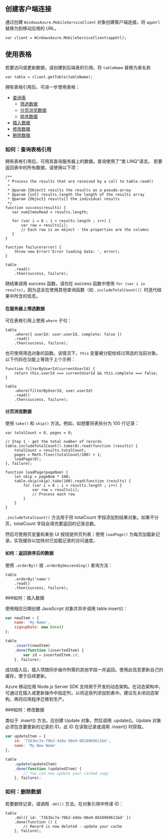 ## <a name="create-client"></a>创建客户端连接
通过创建 `WindowsAzure.MobileServiceClient` 对象创建客户端连接。将 `appUrl` 替换为到移动应用的 URL。

```
var client = WindowsAzure.MobileServiceClient(appUrl);
```

## <a name="table-reference"></a>使用表格
若要访问或更新数据，请创建到后端表的引用。将 `tableName` 替换为表名称

```
var table = client.getTable(tableName);
```

拥有表格引用后，可进一步使用表格：

* [查询表](#querying)
  * [筛选数据](#table-filter)
  * [分页浏览数据](#table-paging)
  * [排序数据](#sorting-data)
* [插入数据](#inserting)
* [修改数据](#modifying)
* [删除数据](#deleting)

### <a name="querying"></a>如何：查询表格引用

拥有表格引用后，可用其查询服务器上的数据。查询使用了“类 LINQ”语言。
若要返回表中的所有数据，请使用以下项：

```
/**
 * Process the results that are received by a call to table.read()
 *
 * @param {Object} results the results as a pseudo-array
 * @param {int} results.length the length of the results array
 * @param {Object} results[] the individual results
 */
function success(results) {
   var numItemsRead = results.length;

   for (var i = 0 ; i < results.length ; i++) {
       var row = results[i];
       // Each row is an object - the properties are the columns
   }
}

function failure(error) {
    throw new Error('Error loading data: ', error);
}

table
    .read()
    .then(success, failure);
```

随结果调用 success 函数。请勿在 success 函数中使用 `for (var i in results)`，因为这会在使用其他查询函数（如 `.includeTotalCount()`）时迭代结果中所含的信息。

#### <a name="table-filter"></a>在服务器上筛选数据
可在表格引用上使用 `where` 子句：

```
table
    .where({ userId: user.userId, complete: false })
    .read()
    .then(success, failure);
```

也可使用筛选对象的函数。该情况下，`this` 变量被分配给经过筛选的当前对象。以下代码在功能上等效于上个示例：

```
function filterByUserId(currentUserId) {
    return this.userId === currentUserId && this.complete === false;
}

table
    .where(filterByUserId, user.userId)
    .read()
    .then(success, failure);
```

#### <a name="table-paging"></a>分页浏览数据
使用 `take()` 和 `skip()` 方法。例如，如想要将表拆分为 100 行记录：

```
var totalCount = 0, pages = 0;

// Step 1 - get the total number of records
table.includeTotalCount().take(0).read(function (results) {
    totalCount = results.totalCount;
    pages = Math.floor(totalCount/100) + 1;
    loadPage(0);
}, failure);

function loadPage(pageNum) {
    let skip = pageNum * 100;
    table.skip(skip).take(100).read(function (results) {
        for (var i = 0 ; i < results.length ; i++) {
            var row = results[i];
            // Process each row
        }
    }
}
```

`.includeTotalCount()` 方法用于将 totalCount 字段添加到结果对象。如果不分页，totalCount 字段会填充要返回的记录总数。

然后可使用页变量和某些 UI 按钮提供页列表；使用 `loadPage()` 为每页加载新记录。实现缓存以加快对已加载记录的访问速度。

#### <a name="sorting-data"></a>如何：返回排序后的数据
使用 `.orderBy()` 或 `.orderByDescending()` 查询方法：

```
table
    .orderBy('name')
    .read()
    .then(success, failure);
```

###<a name="inserting"></a>如何：插入数据

使用相应日期创建 JavaScript 对象并异步调用 table.insert()：

```javascript
var newItem = {
    name: 'My Name',
    signupDate: new Date()
};

table
    .insert(newItem)
    .done(function (insertedItem) {
        var id = insertedItem.id;
    }, failure);
```

成功插入后，插入项随同步操作所需的其他字段一并返回。使用此信息更新自己的缓存，便于后续更新。

Azure 移动应用 Node.js Server SDK 支持用于开发的动态架构。在动态架构中，可通过在插入或更新操作中指定列，以将这些列添加到表中。建议先关闭动态架构，再将应用程序迁移到生产。

###<a name="modifying"></a>如何：修改数据

类似于 .insert() 方法，应创建 Update 对象，然后调用 .update()。Update 对象必须包含要更新的记录的 ID，此 ID 在读取记录或调用 .insert() 时获取。

```javascript
var updateItem = {
    id: '7163bc7a-70b2-4dde-98e9-8818969611bd',
    name: 'My New Name'
};

table
    .update(updateItem)
    .done(function (updatedItem) {
        // You can now update your cached copy
    }, failure);
```

### <a name="deleting"></a>如何：删除数据
若要删除记录，请调用 `.del()` 方法。在对象引用中传递 ID：

```
table
    .del({ id: '7163bc7a-70b2-4dde-98e9-8818969611bd' })
    .done(function () {
        // Record is now deleted - update your cache
    }, failure);
```

<!---HONumber=Mooncake_0116_2017-->